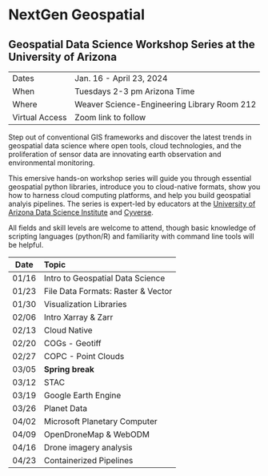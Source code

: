 # NextGen Geospatial 
## Geospatial Data Science Workshop Series at the University of Arizona
|      |         |
|  --- | ----  |
| Dates | Jan. 16 - April 23, 2024 |
| When | Tuesdays 2-3 pm Arizona Time | 
| Where | Weaver Science-Engineering Library Room 212 |
| Virtual Access | Zoom link to follow |

Step out of conventional GIS frameworks and discover the latest trends in geospatial data science where open tools, cloud technologies, and the proliferation of sensor data are innovating earth observation and environmental monitoring. 

This emersive hands-on workshop series will guide you through essential geospatial python libraries, introduce you to cloud-native formats, show you how to harness cloud computing platforms, and help you build geospatial analyis pipelines. The series is expert-led by educators at the [University of Arizona Data Science Institute](https://datascience.arizona.edu/) and [Cyverse](https://cyverse.org/).

All fields and skill levels are welcome to attend, though basic knowledge of scripting languages (python/R) and familiarity with command line tools will be helpful. 


| Date |  Topic |
| :--: | :-- |
|   01/16  |   Intro to Geospatial Data Science | 
| 01/23 |  File Data Formats: Raster & Vector|
|  01/30   |  Visualization Libraries  |
|    02/06 |   Intro Xarray & Zarr | 
|   02/13  | Cloud Native   |
|    02/20 |  COGs - Geotiff  | 
|   02/27  |  COPC - Point Clouds | 
|   03/05 |   **Spring break** | 
|    03/12 |   STAC | 
|    03/19 |  Google Earth Engine  | 
|    03/26 |   Planet Data | 
|   04/02  | Microsoft Planetary Computer | 
|    04/09 |  OpenDroneMap & WebODM   | 
|   04/16  |  Drone imagery analysis  | 
|    04/23 |   Containerized Pipelines |
